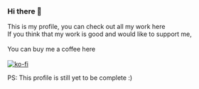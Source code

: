### Hi there 👋
This is my profile, you can check out all my work here<br>
If you think that my work is good and would like to support me,<br><br>
You can buy me a coffee here<br><br>
[![ko-fi](https://ko-fi.com/img/githubbutton_sm.svg)](https://ko-fi.com/N4N03YB54)

PS: This profile is still yet to be complete :)
